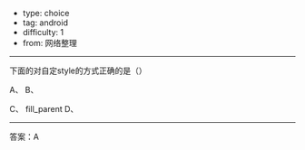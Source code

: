 - type: choice
- tag: android
- difficulty:  1
- from: 网络整理

--------

下面的对自定style的方式正确的是（）

A、
<resources>
	<style name="myStyle">
		<item name="android:layout_width">fill_parent</item>
	</style>
</resources>
B、
<style name="myStyle">
	<item name="android:layout_width">fill_parent</item>
</style>
C、
<resources>
	<item name="android:layout_width">fill_parent</item>
</resources>
D、
<resources>
	<style name="android:layout_width">fill_parent</style>
</resources>

---------

答案：A

